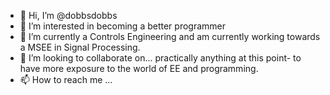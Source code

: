 - 👋 Hi, I’m @dobbsdobbs
- 👀 I’m interested in becoming a better programmer
- 🌱 I’m currently a Controls Engineering and am currently working towards a MSEE in Signal Processing.
- 💞️ I’m looking to collaborate on... practically anything at this point- to have more exposure to the world of EE and programming.
- 📫 How to reach me ...

<!---
dobbsdobbs/dobbsdobbs is a ✨ special ✨ repository because its `README.md` (this file) appears on your GitHub profile.
You can click the Preview link to take a look at your changes.
--->
